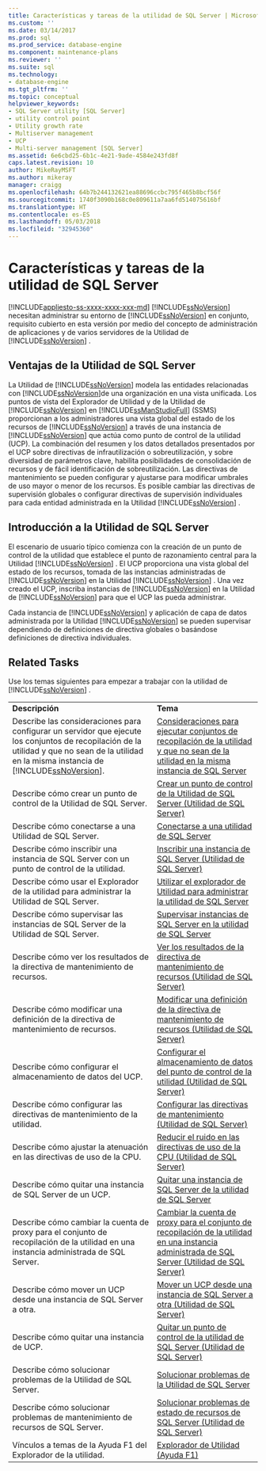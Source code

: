 ```yaml
---
title: Características y tareas de la utilidad de SQL Server | Microsoft Docs
ms.custom: ''
ms.date: 03/14/2017
ms.prod: sql
ms.prod_service: database-engine
ms.component: maintenance-plans
ms.reviewer: ''
ms.suite: sql
ms.technology:
- database-engine
ms.tgt_pltfrm: ''
ms.topic: conceptual
helpviewer_keywords:
- SQL Server utility [SQL Server]
- utility control point
- Utility growth rate
- Multiserver management
- UCP
- Multi-server management [SQL Server]
ms.assetid: 6e6cbd25-6b1c-4e21-9ade-4584e243fd8f
caps.latest.revision: 10
author: MikeRayMSFT
ms.author: mikeray
manager: craigg
ms.openlocfilehash: 64b7b244132621ea88696ccbc795f465b8bcf56f
ms.sourcegitcommit: 1740f3090b168c0e809611a7aa6fd514075616bf
ms.translationtype: HT
ms.contentlocale: es-ES
ms.lasthandoff: 05/03/2018
ms.locfileid: "32945360"
---
```

# <a name="sql-server-utility-features-and-tasks"></a>Características y tareas de la utilidad de SQL Server
[!INCLUDE[appliesto-ss-xxxx-xxxx-xxx-md](../../includes/appliesto-ss-xxxx-xxxx-xxx-md.md)]
  [!INCLUDE[ssNoVersion](../../includes/ssnoversion-md.md)] necesitan administrar su entorno de [!INCLUDE[ssNoVersion](../../includes/ssnoversion-md.md)] en conjunto, requisito cubierto en esta versión por medio del concepto de administración de aplicaciones y de varios servidores de la Utilidad de [!INCLUDE[ssNoVersion](../../includes/ssnoversion-md.md)] .  
  
## <a name="benefits-of-the-sql-server-utility"></a>Ventajas de la Utilidad de SQL Server  
 La Utilidad de [!INCLUDE[ssNoVersion](../../includes/ssnoversion-md.md)] modela las entidades relacionadas con [!INCLUDE[ssNoVersion](../../includes/ssnoversion-md.md)]de una organización en una vista unificada. Los puntos de vista del Explorador de Utilidad y de la Utilidad de [!INCLUDE[ssNoVersion](../../includes/ssnoversion-md.md)] en [!INCLUDE[ssManStudioFull](../../includes/ssmanstudiofull-md.md)] (SSMS) proporcionan a los administradores una vista global del estado de los recursos de [!INCLUDE[ssNoVersion](../../includes/ssnoversion-md.md)] a través de una instancia de [!INCLUDE[ssNoVersion](../../includes/ssnoversion-md.md)] que actúa como punto de control de la utilidad (UCP). La combinación del resumen y los datos detallados presentados por el UCP sobre directivas de infrautilización o sobreutilización, y sobre diversidad de parámetros clave, habilita posibilidades de consolidación de recursos y de fácil identificación de sobreutilización. Las directivas de mantenimiento se pueden configurar y ajustarse para modificar umbrales de uso mayor o menor de los recursos. Es posible cambiar las directivas de supervisión globales o configurar directivas de supervisión individuales para cada entidad administrada en la Utilidad [!INCLUDE[ssNoVersion](../../includes/ssnoversion-md.md)] .  
  
##  <a name="typical_scenarios"></a> Introducción a la Utilidad de SQL Server  
 El escenario de usuario típico comienza con la creación de un punto de control de la utilidad  que establece el punto de razonamiento central para la Utilidad [!INCLUDE[ssNoVersion](../../includes/ssnoversion-md.md)] . El UCP proporciona una vista global del estado de los recursos, tomada de las instancias administradas de [!INCLUDE[ssNoVersion](../../includes/ssnoversion-md.md)] en la Utilidad [!INCLUDE[ssNoVersion](../../includes/ssnoversion-md.md)] . Una vez creado el UCP, inscriba instancias de [!INCLUDE[ssNoVersion](../../includes/ssnoversion-md.md)] en la Utilidad de [!INCLUDE[ssNoVersion](../../includes/ssnoversion-md.md)] para que el UCP las pueda administrar.  
  
 Cada instancia de [!INCLUDE[ssNoVersion](../../includes/ssnoversion-md.md)] y aplicación de capa de datos administrada por la Utilidad [!INCLUDE[ssNoVersion](../../includes/ssnoversion-md.md)] se pueden supervisar dependiendo de definiciones de directiva globales o basándose definiciones de directiva individuales.  
  
## <a name="related-tasks"></a>Related Tasks  
 Use los temas siguientes para empezar a trabajar con la utilidad de [!INCLUDE[ssNoVersion](../../includes/ssnoversion-md.md)] .  
  
|||  
|-|-|  
|**Descripción**|**Tema**|  
|Describe las consideraciones para configurar un servidor que ejecute los conjuntos de recopilación de la utilidad y que no sean de la utilidad en la misma instancia de [!INCLUDE[ssNoVersion](../../includes/ssnoversion-md.md)].|[Consideraciones para ejecutar conjuntos de recopilación de la utilidad y que no sean de la utilidad en la misma instancia de SQL Server](../../relational-databases/manage/run-utility-and-non-utility-collection-sets-on-same-sql-instance.md)|  
|Describe cómo crear un punto de control de la Utilidad de SQL Server.|[Crear un punto de control de la Utilidad de SQL Server &#40;Utilidad de SQL Server&#41;](../../relational-databases/manage/create-a-sql-server-utility-control-point-sql-server-utility.md)|  
|Describe cómo conectarse a una Utilidad de SQL Server.|[Conectarse a una utilidad de SQL Server](../../relational-databases/manage/connect-to-a-sql-server-utility.md)|  
|Describe cómo inscribir una instancia de SQL Server con un punto de control de la utilidad.|[Inscribir una instancia de SQL Server &#40;Utilidad de SQL Server&#41;](../../relational-databases/manage/enroll-an-instance-of-sql-server-sql-server-utility.md)|  
|Describe cómo usar el Explorador de la utilidad para administrar la Utilidad de SQL Server.|[Utilizar el explorador de Utilidad para administrar la utilidad de SQL Server](../../relational-databases/manage/use-utility-explorer-to-manage-the-sql-server-utility.md)|  
|Describe cómo supervisar las instancias de SQL Server de la Utilidad de SQL Server.|[Supervisar instancias de SQL Server en la utilidad de SQL Server](../../relational-databases/manage/monitor-instances-of-sql-server-in-the-sql-server-utility.md)|  
|Describe cómo ver los resultados de la directiva de mantenimiento de recursos.|[Ver los resultados de la directiva de mantenimiento de recursos &#40;Utilidad de SQL Server&#41;](../../relational-databases/manage/view-resource-health-policy-results-sql-server-utility.md)|  
|Describe cómo modificar una definición de la directiva de mantenimiento de recursos.|[Modificar una definición de la directiva de mantenimiento de recursos &#40;Utilidad de SQL Server&#41;](../../relational-databases/manage/modify-a-resource-health-policy-definition-sql-server-utility.md)|  
|Describe cómo configurar el almacenamiento de datos del UCP.|[Configurar el almacenamiento de datos del punto de control de la utilidad &#40;Utilidad de SQL Server&#41;](../../relational-databases/manage/configure-your-utility-control-point-data-warehouse-sql-server-utility.md)|  
|Describe cómo configurar las directivas de mantenimiento de la utilidad.|[Configurar las directivas de mantenimiento &#40;Utilidad de SQL Server&#41;](../../relational-databases/manage/configure-health-policies-sql-server-utility.md)|  
|Describe cómo ajustar la atenuación en las directivas de uso de la CPU.|[Reducir el ruido en las directivas de uso de la CPU &#40;Utilidad de SQL Server&#41;](../../relational-databases/manage/reduce-noise-in-cpu-utilization-policies-sql-server-utility.md)|  
|Describe cómo quitar una instancia de SQL Server de un UCP.|[Quitar una instancia de SQL Server de la utilidad de SQL Server](../../relational-databases/manage/remove-an-instance-of-sql-server-from-the-sql-server-utility.md)|  
|Describe cómo cambiar la cuenta de proxy para el conjunto de recopilación de la utilidad en una instancia administrada de SQL Server.|[Cambiar la cuenta de proxy para el conjunto de recopilación de la utilidad en una instancia administrada de SQL Server &#40;Utilidad de SQL Server&#41;](../../relational-databases/manage/change-proxy-account-for-utility-collection-on-managed-sql-server.md)|  
|Describe cómo mover un UCP desde una instancia de SQL Server a otra.|[Mover un UCP desde una instancia de SQL Server a otra &#40;Utilidad de SQL Server&#41;](../../relational-databases/manage/move-a-ucp-from-one-instance-of-sql-server-to-another-sql-server-utility.md)|  
|Describe cómo quitar una instancia de UCP.|[Quitar un punto de control de la utilidad de SQL Server &#40;Utilidad de SQL Server&#41;](../../relational-databases/manage/remove-a-utility-control-point-sql-server-utility.md)|  
|Describe cómo solucionar problemas de la Utilidad de SQL Server.|[Solucionar problemas de la Utilidad de SQL Server](http://msdn.microsoft.com/library/f5f47c2a-38ea-40f8-9767-9bc138d14453)|  
|Describe cómo solucionar problemas de mantenimiento de recursos de SQL Server.|[Solucionar problemas de estado de recursos de SQL Server &#40;Utilidad de SQL Server&#41;](../../relational-databases/manage/troubleshoot-sql-server-resource-health-sql-server-utility.md)|  
|Vínculos a temas de la Ayuda F1 del Explorador de la utilidad.|[Explorador de Utilidad (Ayuda F1)](../../relational-databases/manage/utility-explorer-f1-help.md)|  
  
  
